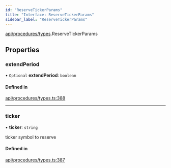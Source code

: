 ```yaml
---
id: "ReserveTickerParams"
title: "Interface: ReserveTickerParams"
sidebar_label: "ReserveTickerParams"
---
```


[api/procedures/types](../../../../../modules/API/Procedures/Types/Types.md).ReserveTickerParams

## Properties

### extendPeriod

• `Optional` **extendPeriod**: `boolean`

#### Defined in

[api/procedures/types.ts:388](https://github.com/PolymeshAssociation/polymesh-sdk/blob/968f8d70c/src/api/procedures/types.ts#L388)

___

### ticker

• **ticker**: `string`

ticker symbol to reserve

#### Defined in

[api/procedures/types.ts:387](https://github.com/PolymeshAssociation/polymesh-sdk/blob/968f8d70c/src/api/procedures/types.ts#L387)
